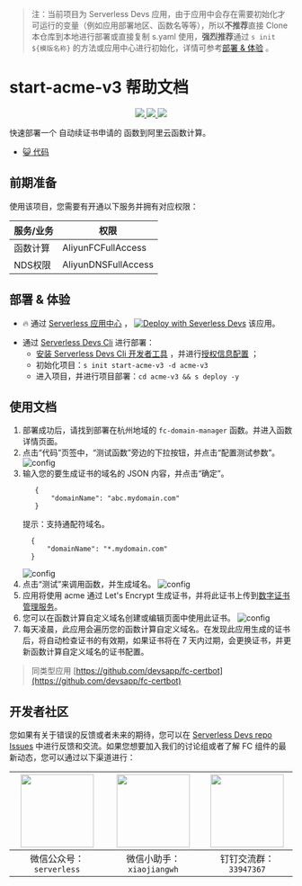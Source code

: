 > 注：当前项目为 Serverless Devs 应用，由于应用中会存在需要初始化才可运行的变量（例如应用部署地区、函数名等等），所以**不推荐**直接 Clone 本仓库到本地进行部署或直接复制 s.yaml 使用，**强烈推荐**通过 `s init ${模版名称}` 的方法或应用中心进行初始化，详情可参考[部署 & 体验](#部署--体验) 。

# start-acme-v3 帮助文档

<p align="center" class="flex justify-center">
    <a href="https://www.serverless-devs.com" class="ml-1">
    <img src="http://editor.devsapp.cn/icon?package=start-acme-v3&type=packageType">
  </a>
  <a href="http://www.devsapp.cn/details.html?name=start-acme-v3" class="ml-1">
    <img src="http://editor.devsapp.cn/icon?package=start-acme-v3&type=packageVersion">
  </a>
  <a href="http://www.devsapp.cn/details.html?name=start-acme-v3" class="ml-1">
    <img src="http://editor.devsapp.cn/icon?package=start-acme-v3&type=packageDownload">
  </a>
</p>

<description>

快速部署一个 自动续证书申请的 函数到阿里云函数计算。

</description>

<codeUrl>

- [:smiley_cat: 代码](https://github.com/VinerFiner/start-acme-v3)

</codeUrl>
<preview>

</preview>

## 前期准备

使用该项目，您需要有开通以下服务并拥有对应权限：

<service>

| 服务/业务 | 权限               |
| --------- | ------------------ |
| 函数计算  | AliyunFCFullAccess |
| NDS权限  | AliyunDNSFullAccess |

</service>

<remark>

</remark>

<disclaimers>

</disclaimers>

## 部署 & 体验

<appcenter>

- :fire: 通过 [Serverless 应用中心](https://fcnext.console.aliyun.com/applications/create?template=start-acme-v3) ，
  [![Deploy with Severless Devs](https://img.alicdn.com/imgextra/i1/O1CN01w5RFbX1v45s8TIXPz_!!6000000006118-55-tps-95-28.svg)](https://fcnext.console.aliyun.com/applications/create?template=start-acme-v3) 该应用。

</appcenter>
<deploy>

- 通过 [Serverless Devs Cli](https://www.serverless-devs.com/serverless-devs/install) 进行部署：
  - [安装 Serverless Devs Cli 开发者工具](https://www.serverless-devs.com/serverless-devs/install) ，并进行[授权信息配置](https://docs.serverless-devs.com/fc/config) ；
  - 初始化项目：`s init start-acme-v3 -d acme-v3`
  - 进入项目，并进行项目部署：`cd acme-v3 && s deploy -y`

## 使用文档

<usedetail id="flushContent">

1. 部署成功后，请找到部署在杭州地域的 `fc-domain-manager` 函数。并进入函数详情页面。
2. 点击“代码”页签中，“测试函数”旁边的下拉按钮，并点击“配置测试参数”。
  ![config](https://img.alicdn.com/imgextra/i3/O1CN018m9BmT1VBig71p3on_!!6000000002615-0-tps-672-554.jpg)
3. 输入您的要生成证书的域名的 JSON 内容，并点击“确定”。
   ```
      {
          "domainName": "abc.mydomain.com"
      }
    ```
    提示：支持通配符域名。
    ```
      {
          "domainName": "*.mydomain.com"
      }
    ```
   ![config](https://img.alicdn.com/imgextra/i3/O1CN01tbCzNf1Rm7hEBvpPZ_!!6000000002153-0-tps-1792-1612.jpg)
4. 点击“测试”来调用函数，并生成域名。
   ![config](https://img.alicdn.com/imgextra/i4/O1CN018es5JV1bB9t7GM8RG_!!6000000003426-0-tps-672-420.jpg)
5. 应用将使用 acme 通过 Let's Encrypt 生成证书，并将此证书上传到[数字证书管理服务](https://yundun.console.aliyun.com/?p=cas#/certExtend/upload/cn-hangzhou)。
6. 您可以在函数计算自定义域名创建或编辑页面中使用此证书。
   ![config](https://img.alicdn.com/imgextra/i2/O1CN010mXNqs1khyoTsmBoS_!!6000000004716-0-tps-1556-1198.jpg)
7. 每天凌晨，此应用会遍历您的函数计算自定义域名。在发现此应用生成的证书后，将自动检查证书的有效期，如果证书将在 7 天内过期，会更换证书，并更新函数计算自定义域名的证书配置。

</usedetail>

> 同类型应用 [https://github.com/devsapp/fc-certbot](https://github.com/devsapp/fc-certbot)

</deploy>

<devgroup>

## 开发者社区

您如果有关于错误的反馈或者未来的期待，您可以在 [Serverless Devs repo Issues](https://github.com/serverless-devs/serverless-devs/issues) 中进行反馈和交流。如果您想要加入我们的讨论组或者了解 FC 组件的最新动态，您可以通过以下渠道进行：

<p align="center">

| <img src="https://serverless-article-picture.oss-cn-hangzhou.aliyuncs.com/1635407298906_20211028074819117230.png" width="130px" > | <img src="https://serverless-article-picture.oss-cn-hangzhou.aliyuncs.com/1635407044136_20211028074404326599.png" width="130px" > | <img src="https://serverless-article-picture.oss-cn-hangzhou.aliyuncs.com/1635407252200_20211028074732517533.png" width="130px" > |
| --------------------------------------------------------------------------------------------------------------------------------- | --------------------------------------------------------------------------------------------------------------------------------- | --------------------------------------------------------------------------------------------------------------------------------- |
| <center>微信公众号：`serverless`</center>                                                                                         | <center>微信小助手：`xiaojiangwh`</center>                                                                                        | <center>钉钉交流群：`33947367`</center>                                                                                           |

</p>
</devgroup>

<testEvent>
</testEvent>
